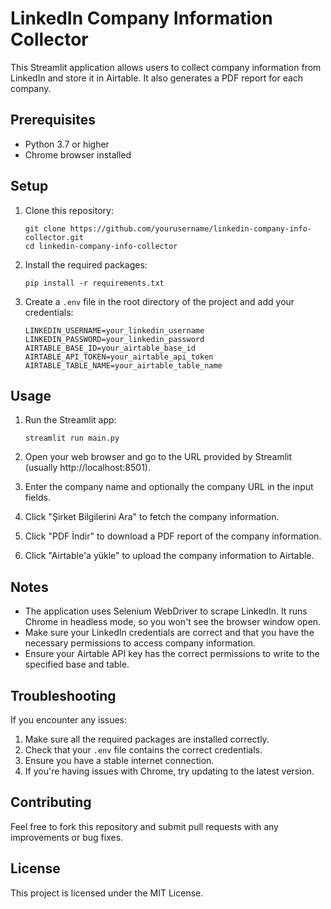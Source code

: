 # LinkedIn Company Information Collector

This Streamlit application allows users to collect company information from LinkedIn and store it in Airtable. It also generates a PDF report for each company.

## Prerequisites

- Python 3.7 or higher
- Chrome browser installed

## Setup

1. Clone this repository:
   ```
   git clone https://github.com/yourusername/linkedin-company-info-collector.git
   cd linkedin-company-info-collector
   ```

2. Install the required packages:
   ```
   pip install -r requirements.txt
   ```

3. Create a `.env` file in the root directory of the project and add your credentials:
   ```
   LINKEDIN_USERNAME=your_linkedin_username
   LINKEDIN_PASSWORD=your_linkedin_password
   AIRTABLE_BASE_ID=your_airtable_base_id
   AIRTABLE_API_TOKEN=your_airtable_api_token
   AIRTABLE_TABLE_NAME=your_airtable_table_name
   ```

## Usage

1. Run the Streamlit app:
   ```
   streamlit run main.py
   ```

2. Open your web browser and go to the URL provided by Streamlit (usually http://localhost:8501).

3. Enter the company name and optionally the company URL in the input fields.

4. Click "Şirket Bilgilerini Ara" to fetch the company information.

5. Click "PDF İndir" to download a PDF report of the company information.

6. Click "Airtable'a yükle" to upload the company information to Airtable.

## Notes

- The application uses Selenium WebDriver to scrape LinkedIn. It runs Chrome in headless mode, so you won't see the browser window open.
- Make sure your LinkedIn credentials are correct and that you have the necessary permissions to access company information.
- Ensure your Airtable API key has the correct permissions to write to the specified base and table.

## Troubleshooting

If you encounter any issues:

1. Make sure all the required packages are installed correctly.
2. Check that your `.env` file contains the correct credentials.
3. Ensure you have a stable internet connection.
4. If you're having issues with Chrome, try updating to the latest version.

## Contributing

Feel free to fork this repository and submit pull requests with any improvements or bug fixes.

## License

This project is licensed under the MIT License.
